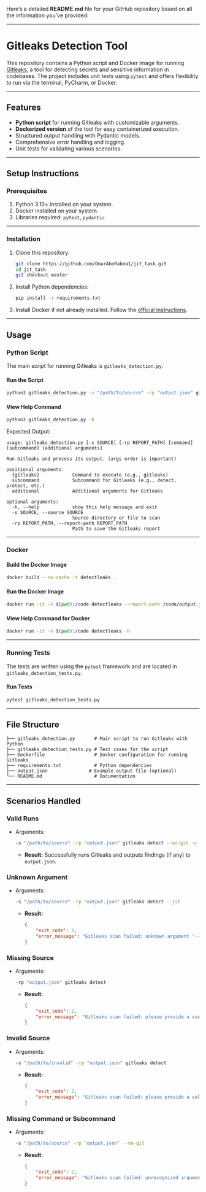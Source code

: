 Here’s a detailed **README.md** file for your GitHub repository based on all the information you’ve provided:

---

# Gitleaks Detection Tool

This repository contains a Python script and Docker image for running [Gitleaks](https://github.com/gitleaks/gitleaks), a tool for detecting secrets and sensitive information in codebases. The project includes unit tests using `pytest` and offers flexibility to run via the terminal, PyCharm, or Docker.

---

## **Features**
- **Python script** for running Gitleaks with customizable arguments.
- **Dockerized version** of the tool for easy containerized execution.
- Structured output handling with Pydantic models.
- Comprehensive error handling and logging.
- Unit tests for validating various scenarios.

---

## **Setup Instructions**

### **Prerequisites**
1. Python 3.10+ installed on your system.
2. Docker installed on your system.
3. Libraries required: `pytest`, `pydantic`.

---

### **Installation**
1. Clone this repository:
    ```bash
    git clone https://github.com/OmarAboRabea1/jit_task.git
    cd jit_task
    git checkout master
    ```

2. Install Python dependencies:
    ```bash
    pip install -r requirements.txt
    ```

3. Install Docker if not already installed. Follow the [official instructions](https://docs.docker.com/get-docker/).

---

## **Usage**

### **Python Script**
The main script for running Gitleaks is `gitleaks_detection.py`.

#### **Run the Script**
```bash
python3 gitleaks_detection.py -s "/path/to/source" -rp "output.json" gitleaks detect --no-git --verbose
```

#### **View Help Command**
```bash
python3 gitleaks_detection.py -h
```
Expected Output:
```plaintext
usage: gitleaks_detection.py [-s SOURCE] [-rp REPORT_PATH] [command] [subcommand] [additional arguments]

Run Gitleaks and process its output. (args order is important)

positional arguments:
  {gitleaks}            Command to execute (e.g., gitleaks)
  subcommand            Subcommand for Gitleaks (e.g., detect, protect, etc.)
  additional            Additional arguments for Gitleaks

optional arguments:
  -h, --help            show this help message and exit
  -s SOURCE, --source SOURCE
                        Source directory or file to scan
  -rp REPORT_PATH, --report-path REPORT_PATH
                        Path to save the Gitleaks report
```

---

### **Docker**

#### **Build the Docker Image**
```bash
docker build --no-cache -t detectleaks .
```

#### **Run the Docker Image**
```bash
docker run -it -v $(pwd):/code detectleaks --report-path /code/output.json --source /code/ gitleaks detect --no-git -v
```

#### **View Help Command for Docker**
```bash
docker run -it -v $(pwd):/code detectleaks -h
```

---

### **Running Tests**
The tests are written using the `pytest` framework and are located in `gitleaks_detection_tests.py`.

#### **Run Tests**
```bash
pytest gitleaks_detection_tests.py
```

---

## **File Structure**
```plaintext
├── gitleaks_detection.py       # Main script to run Gitleaks with Python
├── gitleaks_detection_tests.py # Test cases for the script
├── Dockerfile                  # Docker configuration for running Gitleaks
├── requirements.txt            # Python dependencies
├── output.json               # Example output file (optional)
└── README.md                   # Documentation
```

---

## **Scenarios Handled**

### **Valid Runs**
- Arguments:
    ```bash
    -s "/path/to/source" -rp "output.json" gitleaks detect --no-git -v
    ```
    - **Result:** Successfully runs Gitleaks and outputs findings (if any) to `output.json`.

### **Unknown Argument**
- Arguments:
    ```bash
    -s "/path/to/source" -rp "output.json" gitleaks detect --jit
    ```
    - **Result:** 
      ```json
      {
          "exit_code": 2,
          "error_message": "Gitleaks scan failed: unknown argument '--jit'."
      }
      ```

### **Missing Source**
- Arguments:
    ```bash
    -rp "output.json" gitleaks detect
    ```
    - **Result:**
      ```json
      {
          "exit_code": 2,
          "error_message": "Gitleaks scan failed: please provide a source folder"
      }
      ```

### **Invalid Source**
- Arguments:
    ```bash
    -s "/path/to/invalid" -rp "output.json" gitleaks detect
    ```
    - **Result:**
      ```json
      {
          "exit_code": 2,
          "error_message": "Gitleaks scan failed: please provide a valid source folder"
      }
      ```

### **Missing Command or Subcommand**
- Arguments:
    ```bash
    -s "/path/to/source" -rp "output.json" --no-git
    ```
    - **Result:**
      ```json
      {
          "exit_code": 2,
          "error_message": "Gitleaks scan failed: unrecognized arguments: --no-git --verbose \n\n Please provide the arguments like this: --source \"the source path\" --report-path \"the report path\" {gitleaks command} gitleaks subcommand (e.g., detect, protect, etc.) additional args (e.g --no-git)"
      }
      ```
